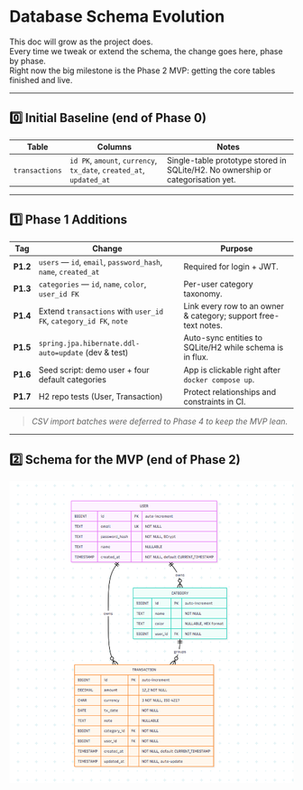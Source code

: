 # Database Schema Evolution

This doc will grow as the project does.  
Every time we tweak or extend the schema, the change goes here, phase by phase.  
Right now the big milestone is the Phase 2 MVP: getting the core tables finished and live.

---

## 0️⃣ Initial Baseline (end of Phase 0)

| Table        | Columns                                              | Notes                    |
|--------------|------------------------------------------------------|--------------------------|
| `transactions` | `id PK`, `amount`, `currency`, `tx_date`, `created_at`, `updated_at` | Single-table prototype stored in SQLite/H2. No ownership or categorisation yet. |

---

## 1️⃣ Phase 1 Additions

| Tag | Change | Purpose |
|-----|--------|---------|
| **P1.2** | `users` — `id`, `email`, `password_hash`, `name`, `created_at` | Required for login + JWT. |
| **P1.3** | `categories` — `id`, `name`, `color`, `user_id FK` | Per-user category taxonomy. |
| **P1.4** | Extend `transactions` with `user_id FK`, `category_id FK`, `note` | Link every row to an owner & category; support free-text notes. |
| **P1.5** | `spring.jpa.hibernate.ddl-auto=update` (dev & test) | Auto-sync entities to SQLite/H2 while schema is in flux. |
| **P1.6** | Seed script: demo user + four default categories | App is clickable right after `docker compose up`. |
| **P1.7** | H2 repo tests (User, Transaction) | Protect relationships and constraints in CI. |

> _CSV import batches were deferred to Phase 4 to keep the MVP lean._

---

## 2️⃣ Schema for the MVP (end of Phase 2)

![DB Schema](SchemaDB_Phase1.png)